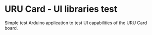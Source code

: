 # URU Card - UI libraries test

Simple test Arduino application to test UI capabilities of the URU Card board.
